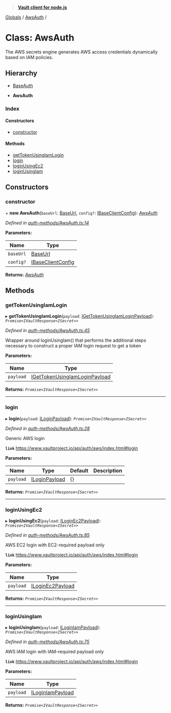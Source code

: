 > **[Vault client for node.js](../README.md)**

[Globals](../globals.md) / [AwsAuth](awsauth.md) /

# Class: AwsAuth

The AWS secrets engine generates AWS access credentials dynamically based on IAM policies.

## Hierarchy

  * [BaseAuth](baseauth.md)

  * **AwsAuth**

### Index

#### Constructors

* [constructor](awsauth.md#constructor)

#### Methods

* [getTokenUsingIamLogin](awsauth.md#gettokenusingiamlogin)
* [login](awsauth.md#login)
* [loginUsingEc2](awsauth.md#loginusingec2)
* [loginUsingIam](awsauth.md#loginusingiam)

## Constructors

###  constructor

\+ **new AwsAuth**(`baseUrl`: [BaseUrl](../globals.md#baseurl), `config?`: [IBaseClientConfig](../interfaces/ibaseclientconfig.md)): *[AwsAuth](awsauth.md)*

*Defined in [auth-methods/AwsAuth.ts:14](https://github.com/theogravity/vault-tacular/blob/39d6e20/src/auth-methods/AwsAuth.ts#L14)*

**Parameters:**

Name | Type |
------ | ------ |
`baseUrl` | [BaseUrl](../globals.md#baseurl) |
`config?` | [IBaseClientConfig](../interfaces/ibaseclientconfig.md) |

**Returns:** *[AwsAuth](awsauth.md)*

## Methods

###  getTokenUsingIamLogin

▸ **getTokenUsingIamLogin**(`payload`: [IGetTokenUsingIamLoginPayload](../interfaces/iawsauth.igettokenusingiamloginpayload.md)): *`Promise<IVaultResponse<ISecret>>`*

*Defined in [auth-methods/AwsAuth.ts:45](https://github.com/theogravity/vault-tacular/blob/39d6e20/src/auth-methods/AwsAuth.ts#L45)*

Wrapper around loginUsingIam() that performs the additional steps
necessary to construct a proper IAM login request to get a token

**Parameters:**

Name | Type |
------ | ------ |
`payload` | [IGetTokenUsingIamLoginPayload](../interfaces/iawsauth.igettokenusingiamloginpayload.md) |

**Returns:** *`Promise<IVaultResponse<ISecret>>`*

___

###  login

▸ **login**(`payload`: [ILoginPayload](../interfaces/iawsauth.iloginpayload.md)): *`Promise<IVaultResponse<ISecret>>`*

*Defined in [auth-methods/AwsAuth.ts:28](https://github.com/theogravity/vault-tacular/blob/39d6e20/src/auth-methods/AwsAuth.ts#L28)*

Generic AWS login

**`link`** https://www.vaultproject.io/api/auth/aws/index.html#login

**Parameters:**

Name | Type | Default | Description |
------ | ------ | ------ | ------ |
`payload` | [ILoginPayload](../interfaces/iawsauth.iloginpayload.md) |  {} |   |

**Returns:** *`Promise<IVaultResponse<ISecret>>`*

___

###  loginUsingEc2

▸ **loginUsingEc2**(`payload`: [ILoginEc2Payload](../interfaces/iawsauth.iloginec2payload.md)): *`Promise<IVaultResponse<ISecret>>`*

*Defined in [auth-methods/AwsAuth.ts:85](https://github.com/theogravity/vault-tacular/blob/39d6e20/src/auth-methods/AwsAuth.ts#L85)*

AWS EC2 login with EC2-required payload only

**`link`** https://www.vaultproject.io/api/auth/aws/index.html#login

**Parameters:**

Name | Type |
------ | ------ |
`payload` | [ILoginEc2Payload](../interfaces/iawsauth.iloginec2payload.md) |

**Returns:** *`Promise<IVaultResponse<ISecret>>`*

___

###  loginUsingIam

▸ **loginUsingIam**(`payload`: [ILoginIamPayload](../interfaces/iawsauth.iloginiampayload.md)): *`Promise<IVaultResponse<ISecret>>`*

*Defined in [auth-methods/AwsAuth.ts:75](https://github.com/theogravity/vault-tacular/blob/39d6e20/src/auth-methods/AwsAuth.ts#L75)*

AWS IAM login with IAM-required payload only

**`link`** https://www.vaultproject.io/api/auth/aws/index.html#login

**Parameters:**

Name | Type |
------ | ------ |
`payload` | [ILoginIamPayload](../interfaces/iawsauth.iloginiampayload.md) |

**Returns:** *`Promise<IVaultResponse<ISecret>>`*